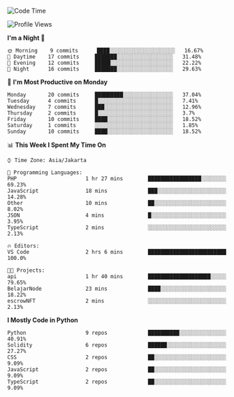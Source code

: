 <!--START_SECTION:waka-->
![Code Time](http://img.shields.io/badge/Code%20Time-1%2C310%20hrs%2036%20mins-blue)

![Profile Views](http://img.shields.io/badge/Profile%20Views-0-blue)

**I'm a Night 🦉** 

```text
🌞 Morning    9 commits      ████░░░░░░░░░░░░░░░░░░░░░   16.67% 
🌆 Daytime    17 commits     ███████░░░░░░░░░░░░░░░░░░   31.48% 
🌃 Evening    12 commits     █████░░░░░░░░░░░░░░░░░░░░   22.22% 
🌙 Night      16 commits     ███████░░░░░░░░░░░░░░░░░░   29.63%

```
📅 **I'm Most Productive on Monday** 

```text
Monday       20 commits     █████████░░░░░░░░░░░░░░░░   37.04% 
Tuesday      4 commits      █░░░░░░░░░░░░░░░░░░░░░░░░   7.41% 
Wednesday    7 commits      ███░░░░░░░░░░░░░░░░░░░░░░   12.96% 
Thursday     2 commits      █░░░░░░░░░░░░░░░░░░░░░░░░   3.7% 
Friday       10 commits     ████░░░░░░░░░░░░░░░░░░░░░   18.52% 
Saturday     1 commits      ░░░░░░░░░░░░░░░░░░░░░░░░░   1.85% 
Sunday       10 commits     ████░░░░░░░░░░░░░░░░░░░░░   18.52%

```


📊 **This Week I Spent My Time On** 

```text
⌚︎ Time Zone: Asia/Jakarta

💬 Programming Languages: 
PHP                      1 hr 27 mins        █████████████████░░░░░░░░   69.23% 
JavaScript               18 mins             ███░░░░░░░░░░░░░░░░░░░░░░   14.28% 
Other                    10 mins             ██░░░░░░░░░░░░░░░░░░░░░░░   8.02% 
JSON                     4 mins              █░░░░░░░░░░░░░░░░░░░░░░░░   3.95% 
TypeScript               2 mins              ░░░░░░░░░░░░░░░░░░░░░░░░░   2.13%

🔥 Editors: 
VS Code                  2 hrs 6 mins        █████████████████████████   100.0%

🐱‍💻 Projects: 
api                      1 hr 40 mins        ████████████████████░░░░░   79.65% 
BelajarNode              23 mins             ████░░░░░░░░░░░░░░░░░░░░░   18.22% 
escrowNFT                2 mins              ░░░░░░░░░░░░░░░░░░░░░░░░░   2.13%

```

**I Mostly Code in Python** 

```text
Python                   9 repos             ██████████░░░░░░░░░░░░░░░   40.91% 
Solidity                 6 repos             ██████░░░░░░░░░░░░░░░░░░░   27.27% 
CSS                      2 repos             ██░░░░░░░░░░░░░░░░░░░░░░░   9.09% 
JavaScript               2 repos             ██░░░░░░░░░░░░░░░░░░░░░░░   9.09% 
TypeScript               2 repos             ██░░░░░░░░░░░░░░░░░░░░░░░   9.09%

```



<!--END_SECTION:waka-->
